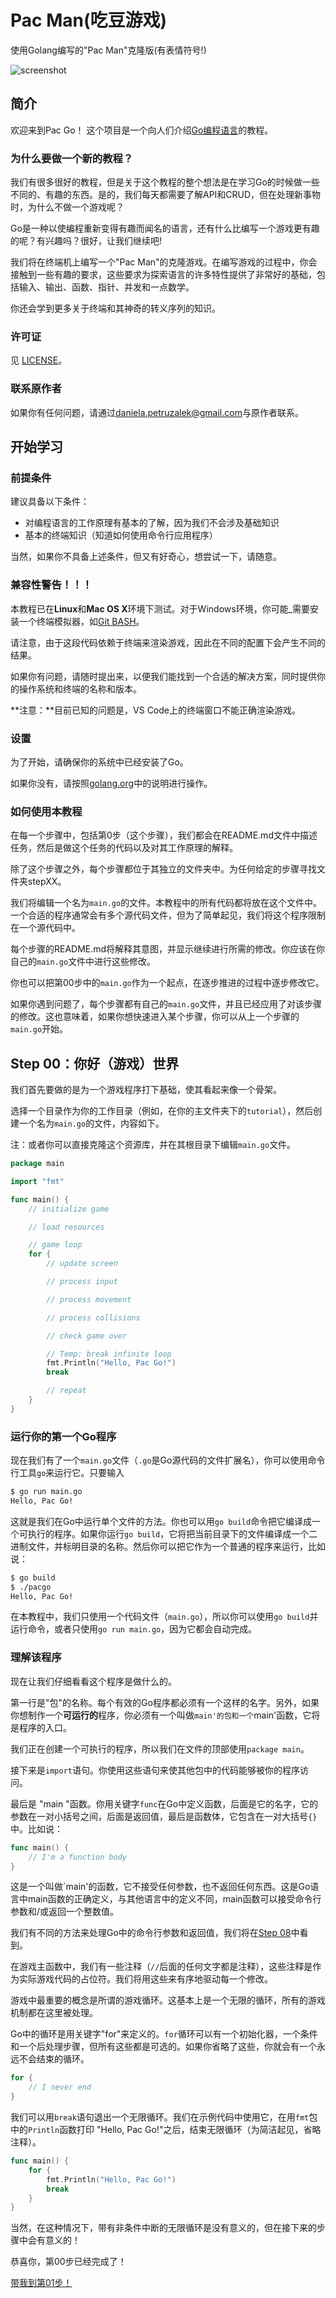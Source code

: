 # Pac Man(吃豆游戏)

使用Golang编写的"Pac Man"克隆版(有表情符号!)

![screenshot](./screenshot.jpg)

## 简介

欢迎来到Pac Go！ 这个项目是一个向人们介绍[Go编程语言](https://golang.org)的教程。

### 为什么要做一个新的教程？

我们有很多很好的教程，但是关于这个教程的整个想法是在学习Go的时候做一些不同的、有趣的东西。是的，我们每天都需要了解API和CRUD，但在处理新事物时，为什么不做一个游戏呢？

Go是一种以使编程重新变得有趣而闻名的语言，还有什么比编写一个游戏更有趣的呢？有兴趣吗？很好，让我们继续吧!

我们将在终端机上编写一个"Pac Man"的克隆游戏。在编写游戏的过程中，你会接触到一些有趣的要求，这些要求为探索语言的许多特性提供了非常好的基础，包括输入、输出、函数、指针、并发和一点数学。

你还会学到更多关于终端和其神奇的转义序列的知识。

### 许可证

见 [LICENSE](LICENSE)。

### 联系原作者

如果你有任何问题，请通过[daniela.petruzalek@gmail.com](mailto:daniela.petruzalek@gmail.com)与原作者联系。

## 开始学习

### 前提条件

建议具备以下条件：
- 对编程语言的工作原理有基本的了解，因为我们不会涉及基础知识
- 基本的终端知识（知道如何使用命令行应用程序）

当然，如果你不具备上述条件，但又有好奇心，想尝试一下，请随意。

### 兼容性警告！！！

本教程已在**Linux**和**Mac OS X**环境下测试。对于Windows环境，你可能_需要安装一个终端模拟器，如[Git BASH](https://gitforwindows.org/)。

请注意，由于这段代码依赖于终端来渲染游戏，因此在不同的配置下会产生不同的结果。

如果你有问题，请随时提出来，以便我们能找到一个合适的解决方案，同时提供你的操作系统和终端的名称和版本。

**注意：**目前已知的问题是，VS Code上的终端窗口不能正确渲染游戏。


### 设置

为了开始，请确保你的系统中已经安装了Go。

如果你没有，请按照[golang.org](https://golang.org)中的说明进行操作。

### 如何使用本教程

在每一个步骤中，包括第0步（这个步骤），我们都会在README.md文件中描述任务，然后是做这个任务的代码以及对其工作原理的解释。

除了这个步骤之外，每个步骤都位于其独立的文件夹中。为任何给定的步骤寻找文件夹stepXX。

我们将编辑一个名为`main.go`的文件。本教程中的所有代码都将放在这个文件中。一个合适的程序通常会有多个源代码文件，但为了简单起见，我们将这个程序限制在一个源代码中。

每个步骤的README.md将解释其意图，并显示继续进行所需的修改。你应该在你自己的`main.go`文件中进行这些修改。

你也可以把第00步中的`main.go`作为一个起点，在逐步推进的过程中逐步修改它。

如果你遇到问题了，每个步骤都有自己的`main.go`文件，并且已经应用了对该步骤的修改。这也意味着，如果你想快速进入某个步骤，你可以从上一个步骤的`main.go`开始。

## Step 00：你好（游戏）世界

我们首先要做的是为一个游戏程序打下基础，使其看起来像一个骨架。

选择一个目录作为你的工作目录（例如，在你的主文件夹下的`tutorial`），然后创建一个名为`main.go`的文件，内容如下。

注：或者你可以直接克隆这个资源库，并在其根目录下编辑`main.go`文件。

```go
package main

import "fmt"

func main() {
    // initialize game

    // load resources

    // game loop
    for {
        // update screen

        // process input

        // process movement

        // process collisions

        // check game over

        // Temp: break infinite loop
        fmt.Println("Hello, Pac Go!")
        break

        // repeat
    }
}
```

### 运行你的第一个Go程序

现在我们有了一个`main.go`文件（`.go`是Go源代码的文件扩展名），你可以使用命令行工具`go`来运行它。只要输入

```sh
$ go run main.go
Hello, Pac Go!
```

这就是我们在Go中运行单个文件的方法。你也可以用`go build`命令把它编译成一个可执行的程序。如果你运行`go build`，它将把当前目录下的文件编译成一个二进制文件，并标明目录的名称。然后你可以把它作为一个普通的程序来运行，比如说：

```sh
$ go build
$ ./pacgo
Hello, Pac Go!
```

在本教程中，我们只使用一个代码文件（`main.go`），所以你可以使用`go build`并运行命令，或者只使用`go run main.go`，因为它都会自动完成。

### 理解该程序

现在让我们仔细看看这个程序是做什么的。

第一行是"包"的名称。每个有效的Go程序都必须有一个这样的名字。另外，如果你想制作一个**可运行的**程序，你必须有一个叫做`main'的包和一个`main'函数，它将是程序的入口。

我们正在创建一个可执行的程序，所以我们在文件的顶部使用`package main`。

接下来是`import`语句。你使用这些语句来使其他包中的代码能够被你的程序访问。

最后是 "main "函数。你用关键字`func`在Go中定义函数，后面是它的名字，它的参数在一对小括号之间，后面是返回值，最后是函数体，它包含在一对大括号`{}`中。比如说：

```go
func main() {
    // I'm a function body
}
```

这是一个叫做`main'的函数，它不接受任何参数，也不返回任何东西。这是Go语言中main函数的正确定义，与其他语言中的定义不同，main函数可以接受命令行参数和/或返回一个整数值。

我们有不同的方法来处理Go中的命令行参数和返回值，我们将在[Step 08](step08/README.md)中看到。

在游戏主函数中，我们有一些注释（`//`后面的任何文字都是注释），这些注释是作为实际游戏代码的占位符。我们将用这些来有序地驱动每一个修改。

游戏中最重要的概念是所谓的游戏循环。这基本上是一个无限的循环，所有的游戏机制都在这里被处理。

Go中的循环是用关键字"for"来定义的。`for`循环可以有一个初始化器，一个条件和一个后处理步骤，但所有这些都是可选的。如果你省略了这些，你就会有一个永远不会结束的循环。

```go
for {
    // I never end
}
```

我们可以用`break`语句退出一个无限循环。我们在示例代码中使用它，在用`fmt`包中的`Println`函数打印 "Hello, Pac Go!"之后，结束无限循环（为简洁起见，省略注释）。

```go
func main() {
    for {
        fmt.Println("Hello, Pac Go!")
        break
    }
}
```

当然，在这种情况下，带有非条件中断的无限循环是没有意义的，但在接下来的步骤中会有意义的！

恭喜你，第00步已经完成了！

[带我到第01步！](step01/README.md)
